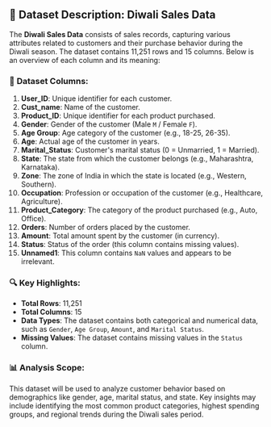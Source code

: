 
## 📂 Dataset Description: Diwali Sales Data

The **Diwali Sales Data** consists of sales records, capturing various attributes related to customers and their purchase behavior during the Diwali season. The dataset contains 11,251 rows and 15 columns. Below is an overview of each column and its meaning:

### 📝 **Dataset Columns:**

1. **User_ID**: Unique identifier for each customer.
2. **Cust_name**: Name of the customer.
3. **Product_ID**: Unique identifier for each product purchased.
4. **Gender**: Gender of the customer (Male `M` / Female `F`).
5. **Age Group**: Age category of the customer (e.g., 18-25, 26-35).
6. **Age**: Actual age of the customer in years.
7. **Marital_Status**: Customer's marital status (0 = Unmarried, 1 = Married).
8. **State**: The state from which the customer belongs (e.g., Maharashtra, Karnataka).
9. **Zone**: The zone of India in which the state is located (e.g., Western, Southern).
10. **Occupation**: Profession or occupation of the customer (e.g., Healthcare, Agriculture).
11. **Product_Category**: The category of the product purchased (e.g., Auto, Office).
12. **Orders**: Number of orders placed by the customer.
13. **Amount**: Total amount spent by the customer (in currency).
14. **Status**: Status of the order (this column contains missing values).
15. **Unnamed1**: This column contains `NaN` values and appears to be irrelevant.

### 🔍 **Key Highlights:**

- **Total Rows**: 11,251
- **Total Columns**: 15
- **Data Types**: The dataset contains both categorical and numerical data, such as `Gender`, `Age Group`, `Amount`, and `Marital Status`.
- **Missing Values**: The dataset contains missing values in the `Status` column.

### 📊 **Analysis Scope**:
This dataset will be used to analyze customer behavior based on demographics like gender, age, marital status, and state. Key insights may include identifying the most common product categories, highest spending groups, and regional trends during the Diwali sales period.
